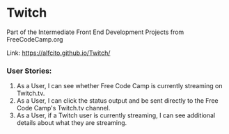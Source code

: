 # Twitch
Part of the Intermediate Front End Development Projects from FreeCodeCamp.org


Link: https://alfcito.github.io/Twitch/

### User Stories:

1. As a User, I can see whether Free Code Camp is currently streaming on Twitch.tv.
2. As a User, I can click the status output and be sent directly to the Free Code Camp's Twitch.tv channel.
3. As a User, if a Twitch user is currently streaming, I can see additional details about what they are streaming.

